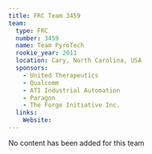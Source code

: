 ```yaml
---
title: FRC Team 3459
team:
  type: FRC
  number: 3459
  name: Team PyroTech
  rookie_year: 2011
  location: Cary, North Carolina, USA
  sponsors:
    - United Therapeutics
    - Qualcomm
    - ATI Industrial Automation
    - Paragon
    - The Forge Initiative Inc.
  links:
    Website: 
---
```

No content has been added for this team
